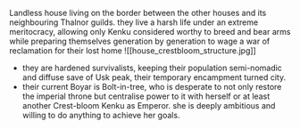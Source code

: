  Landless house living on the border between the other houses and its neighbouring Thalnor guilds. they live a harsh life under an extreme meritocracy, allowing only Kenku considered worthy to breed and bear arms while preparing themselves generation by generation to wage a war of reclamation for their lost home
![[house_crestbloom_structure.jpg]]

- they are hardened survivalists, keeping their population semi-nomadic and diffuse save of Usk peak, their temporary encampment turned city.
- their current Boyar is Bolt-in-tree, who is desperate to not only restore the imperial throne but centralise power to it with herself or at least another Crest-bloom Kenku as Emperor. she is deeply ambitious and willing to do anything to achieve her goals.